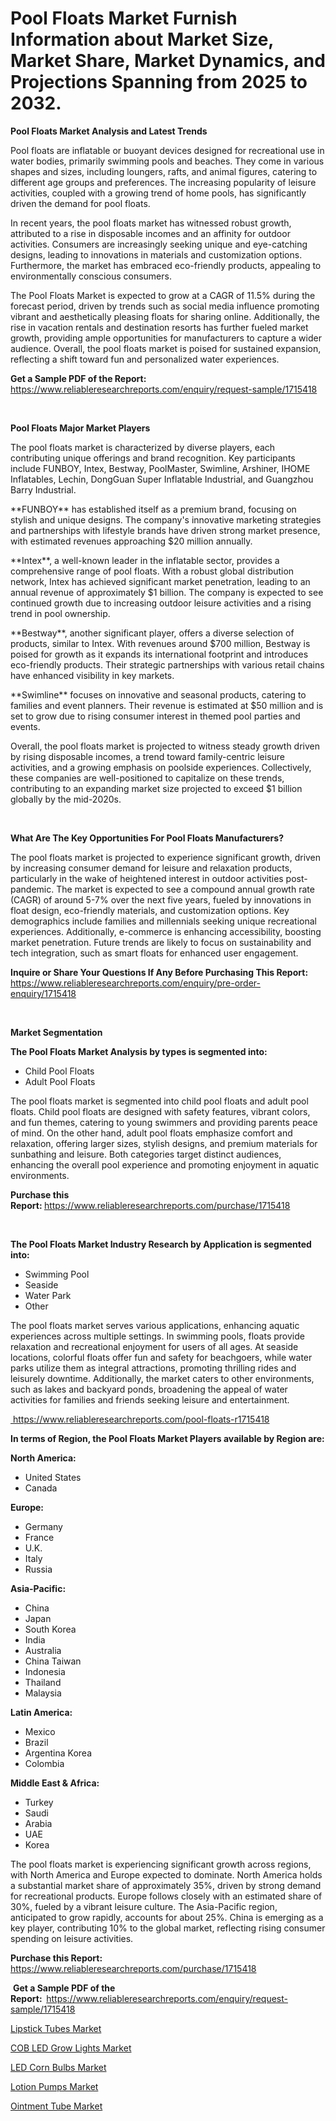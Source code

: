 <p><h1>Pool Floats Market Furnish Information about Market Size, Market Share, Market Dynamics, and Projections Spanning from 2025 to 2032.</h1></p><p><strong>Pool Floats Market Analysis and Latest Trends</strong></p>
<p><p>Pool floats are inflatable or buoyant devices designed for recreational use in water bodies, primarily swimming pools and beaches. They come in various shapes and sizes, including loungers, rafts, and animal figures, catering to different age groups and preferences. The increasing popularity of leisure activities, coupled with a growing trend of home pools, has significantly driven the demand for pool floats.</p><p>In recent years, the pool floats market has witnessed robust growth, attributed to a rise in disposable incomes and an affinity for outdoor activities. Consumers are increasingly seeking unique and eye-catching designs, leading to innovations in materials and customization options. Furthermore, the market has embraced eco-friendly products, appealing to environmentally conscious consumers.</p><p>The Pool Floats Market is expected to grow at a CAGR of 11.5% during the forecast period, driven by trends such as social media influence promoting vibrant and aesthetically pleasing floats for sharing online. Additionally, the rise in vacation rentals and destination resorts has further fueled market growth, providing ample opportunities for manufacturers to capture a wider audience. Overall, the pool floats market is poised for sustained expansion, reflecting a shift toward fun and personalized water experiences.</p></p>
<p><strong>Get a Sample PDF of the Report:&nbsp;</strong> <a href="https://www.reliableresearchreports.com/enquiry/request-sample/1715418?utm_campaign=24&utm_medium=2&utm_source=Github&utm_content=ia&utm_term=08022025&utm_id=pool-floats">https://www.reliableresearchreports.com/enquiry/request-sample/1715418</a></p>
<p>&nbsp;</p>
<p><strong>Pool Floats Major Market Players</strong></p>
<p><p>The pool floats market is characterized by diverse players, each contributing unique offerings and brand recognition. Key participants include FUNBOY, Intex, Bestway, PoolMaster, Swimline, Arshiner, IHOME Inflatables, Lechin, DongGuan Super Inflatable Industrial, and Guangzhou Barry Industrial.</p><p>**FUNBOY** has established itself as a premium brand, focusing on stylish and unique designs. The company's innovative marketing strategies and partnerships with lifestyle brands have driven strong market presence, with estimated revenues approaching $20 million annually.</p><p>**Intex**, a well-known leader in the inflatable sector, provides a comprehensive range of pool floats. With a robust global distribution network, Intex has achieved significant market penetration, leading to an annual revenue of approximately $1 billion. The company is expected to see continued growth due to increasing outdoor leisure activities and a rising trend in pool ownership.</p><p>**Bestway**, another significant player, offers a diverse selection of products, similar to Intex. With revenues around $700 million, Bestway is poised for growth as it expands its international footprint and introduces eco-friendly products. Their strategic partnerships with various retail chains have enhanced visibility in key markets.</p><p>**Swimline** focuses on innovative and seasonal products, catering to families and event planners. Their revenue is estimated at $50 million and is set to grow due to rising consumer interest in themed pool parties and events.</p><p>Overall, the pool floats market is projected to witness steady growth driven by rising disposable incomes, a trend toward family-centric leisure activities, and a growing emphasis on poolside experiences. Collectively, these companies are well-positioned to capitalize on these trends, contributing to an expanding market size projected to exceed $1 billion globally by the mid-2020s.</p></p>
<p>&nbsp;</p>
<p><strong>What Are The Key Opportunities For Pool Floats Manufacturers?</strong></p>
<p><p>The pool floats market is projected to experience significant growth, driven by increasing consumer demand for leisure and relaxation products, particularly in the wake of heightened interest in outdoor activities post-pandemic. The market is expected to see a compound annual growth rate (CAGR) of around 5-7% over the next five years, fueled by innovations in float design, eco-friendly materials, and customization options. Key demographics include families and millennials seeking unique recreational experiences. Additionally, e-commerce is enhancing accessibility, boosting market penetration. Future trends are likely to focus on sustainability and tech integration, such as smart floats for enhanced user engagement.</p></p>
<p><strong>Inquire or Share Your Questions If Any Before Purchasing This Report:</strong> <a href="https://www.reliableresearchreports.com/enquiry/pre-order-enquiry/1715418?utm_campaign=24&utm_medium=2&utm_source=Github&utm_content=ia&utm_term=08022025&utm_id=pool-floats">https://www.reliableresearchreports.com/enquiry/pre-order-enquiry/1715418</a></p>
<p>&nbsp;</p>
<p><strong>Market Segmentation</strong></p>
<p><strong>The Pool Floats Market Analysis by types is segmented into:</strong></p>
<p><ul><li>Child Pool Floats</li><li>Adult Pool Floats</li></ul></p>
<p><p>The pool floats market is segmented into child pool floats and adult pool floats. Child pool floats are designed with safety features, vibrant colors, and fun themes, catering to young swimmers and providing parents peace of mind. On the other hand, adult pool floats emphasize comfort and relaxation, offering larger sizes, stylish designs, and premium materials for sunbathing and leisure. Both categories target distinct audiences, enhancing the overall pool experience and promoting enjoyment in aquatic environments.</p></p>
<p><strong>Purchase this Report:&nbsp;</strong><a href="https://www.reliableresearchreports.com/purchase/1715418?utm_campaign=24&utm_medium=2&utm_source=Github&utm_content=ia&utm_term=08022025&utm_id=pool-floats">https://www.reliableresearchreports.com/purchase/1715418</a></p>
<p>&nbsp;</p>
<p><strong>The Pool Floats Market Industry Research by Application is segmented into:</strong></p>
<p><ul><li>Swimming Pool</li><li>Seaside</li><li>Water Park</li><li>Other</li></ul></p>
<p><p>The pool floats market serves various applications, enhancing aquatic experiences across multiple settings. In swimming pools, floats provide relaxation and recreational enjoyment for users of all ages. At seaside locations, colorful floats offer fun and safety for beachgoers, while water parks utilize them as integral attractions, promoting thrilling rides and leisurely downtime. Additionally, the market caters to other environments, such as lakes and backyard ponds, broadening the appeal of water activities for families and friends seeking leisure and entertainment.</p></p>
<p><a href="https://www.reliableresearchreports.com/pool-floats-r1715418?utm_campaign=24&utm_medium=2&utm_source=Github&utm_content=ia&utm_term=08022025&utm_id=pool-floats">&nbsp;https://www.reliableresearchreports.com/pool-floats-r1715418</a></p>
<p><strong>In terms of Region, the Pool Floats Market Players available by Region are:</strong></p>
<p>
    <p> <strong> North America: </strong>
        <ul>
            <li>United States</li>
            <li>Canada</li>
        </ul>
        </p> 
    <p> <strong> Europe: </strong>
        <ul>
            <li>Germany</li>
            <li>France</li>
            <li>U.K.</li>
            <li>Italy</li>
            <li>Russia</li>
        </ul>
        </p> 
    <p> <strong> Asia-Pacific: </strong>
        <ul>
            <li>China</li>
            <li>Japan</li>
            <li>South Korea</li>
            <li>India</li>
            <li>Australia</li>
            <li>China Taiwan</li>
            <li>Indonesia</li>
            <li>Thailand</li>
            <li>Malaysia</li>
        </ul>
        </p> 
    <p> <strong> Latin America: </strong>
        <ul>
            <li>Mexico</li>
            <li>Brazil</li>
            <li>Argentina Korea</li>
            <li>Colombia</li>
        </ul>
        </p> 
    <p> <strong> Middle East & Africa: </strong>
        <ul>
            <li>Turkey</li>
            <li>Saudi</li>
            <li>Arabia</li>
            <li>UAE</li>
            <li>Korea</li>
        </ul>
    </p>
    </p>
<p><p>The pool floats market is experiencing significant growth across regions, with North America and Europe expected to dominate. North America holds a substantial market share of approximately 35%, driven by strong demand for recreational products. Europe follows closely with an estimated share of 30%, fueled by a vibrant leisure culture. The Asia-Pacific region, anticipated to grow rapidly, accounts for about 25%. China is emerging as a key player, contributing 10% to the global market, reflecting rising consumer spending on leisure activities.</p></p>
<p><strong>Purchase this Report: </strong><a href="https://www.reliableresearchreports.com/purchase/1715418?utm_campaign=24&utm_medium=2&utm_source=Github&utm_content=ia&utm_term=08022025&utm_id=pool-floats">https://www.reliableresearchreports.com/purchase/1715418</a></p>
<p>&nbsp;<strong>Get a Sample PDF of the Report:&nbsp;&nbsp;</strong><a href="https://www.reliableresearchreports.com/enquiry/request-sample/1715418?utm_campaign=24&utm_medium=2&utm_source=Github&utm_content=ia&utm_term=08022025&utm_id=pool-floats">https://www.reliableresearchreports.com/enquiry/request-sample/1715418</a></p>
<p><strong></strong></p>
<p><p><a href="https://github.com/anggigpps/Market-Research-Report-List-1/blob/main/lipstick-tubes-market.md?utm_campaign=24&utm_medium=2&utm_source=Github&utm_content=ia&utm_term=08022025&utm_id=pool-floats">Lipstick Tubes Market</a></p><p><a href="https://github.com/mohmodsiason/Market-Research-Report-List-1/blob/main/cob-led-grow-lights-market.md?utm_campaign=24&utm_medium=2&utm_source=Github&utm_content=ia&utm_term=08022025&utm_id=pool-floats">COB LED Grow Lights Market</a></p><p><a href="https://github.com/deyniphytic/Market-Research-Report-List-1/blob/main/led-corn-bulbs-market.md?utm_campaign=24&utm_medium=2&utm_source=Github&utm_content=ia&utm_term=08022025&utm_id=pool-floats">LED Corn Bulbs Market</a></p><p><a href="https://github.com/mbilliekralc/Market-Research-Report-List-1/blob/main/lotion-pumps-market.md?utm_campaign=24&utm_medium=2&utm_source=Github&utm_content=ia&utm_term=08022025&utm_id=pool-floats">Lotion Pumps Market</a></p><p><a href="https://github.com/saoneubeh8/Market-Research-Report-List-1/blob/main/ointment-tube-market.md?utm_campaign=24&utm_medium=2&utm_source=Github&utm_content=ia&utm_term=08022025&utm_id=pool-floats">Ointment Tube Market</a></p></p>